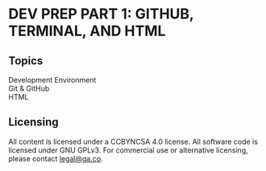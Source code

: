 # DEV PREP PART 1: GITHUB, TERMINAL, AND HTML

## Topics

Development Environment  
Git & GitHub  
HTML

## Licensing
All content is licensed under a CC­BY­NC­SA 4.0 license.
All software code is licensed under GNU GPLv3. For commercial use or alternative licensing, please contact legal@ga.co.